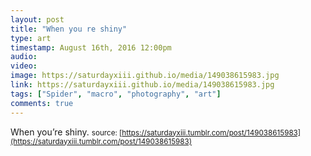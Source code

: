 ```yaml
---
layout: post
title: "When you re shiny"
type: art
timestamp: August 16th, 2016 12:00pm
audio: 
video: 
image: https://saturdayxiii.github.io/media/149038615983.jpg
link: https://saturdayxiii.github.io/media/149038615983.jpg
tags: ["Spider", "macro", "photography", "art"]
comments: true
---
```

When you’re shiny.
<small>source: [https://saturdayxiii.tumblr.com/post/149038615983](https://saturdayxiii.tumblr.com/post/149038615983)</small>